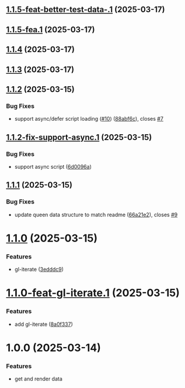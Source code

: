 ## [1.1.5-feat-better-test-data-.1](https://github.com/queen-raae/galleon-attributes/compare/v1.1.4...v1.1.5-feat-better-test-data-.1) (2025-03-17)

## [1.1.5-fea.1](https://github.com/queen-raae/galleon-attributes/compare/v1.1.4...v1.1.5-fea.1) (2025-03-17)

## [1.1.4](https://github.com/queen-raae/galleon-attributes/compare/v1.1.3...v1.1.4) (2025-03-17)

## [1.1.3](https://github.com/queen-raae/galleon-attributes/compare/v1.1.2...v1.1.3) (2025-03-17)

## [1.1.2](https://github.com/queen-raae/galleon-attributes/compare/v1.1.1...v1.1.2) (2025-03-15)


### Bug Fixes

* support async/defer script loading ([#10](https://github.com/queen-raae/galleon-attributes/issues/10)) ([88abf6c](https://github.com/queen-raae/galleon-attributes/commit/88abf6c70a08a8f8032e0282449f02af14a835bd)), closes [#7](https://github.com/queen-raae/galleon-attributes/issues/7)

## [1.1.2-fix-support-async.1](https://github.com/queen-raae/galleon-attributes/compare/v1.1.1...v1.1.2-fix-support-async.1) (2025-03-15)


### Bug Fixes

* support async script ([6d0096a](https://github.com/queen-raae/galleon-attributes/commit/6d0096a59fc9848cf02f40867846aa65dddc0010))

## [1.1.1](https://github.com/queen-raae/galleon-attributes/compare/v1.1.0...v1.1.1) (2025-03-15)


### Bug Fixes

* update queen data structure to match readme ([66a21e2](https://github.com/queen-raae/galleon-attributes/commit/66a21e276aeeb8085d1eb30e5ff2af54f16d67ca)), closes [#9](https://github.com/queen-raae/galleon-attributes/issues/9)

# [1.1.0](https://github.com/queen-raae/galleon-attributes/compare/v1.0.1...v1.1.0) (2025-03-15)


### Features

* gl-iterate ([3edddc9](https://github.com/queen-raae/galleon-attributes/commit/3edddc963e3ea0e3b0e0005f73f65ed040fffd7d))

# [1.1.0-feat-gl-iterate.1](https://github.com/queen-raae/galleon-attributes/compare/v1.0.1...v1.1.0-feat-gl-iterate.1) (2025-03-15)


### Features

* add gl-iterate ([8a0f337](https://github.com/queen-raae/galleon-attributes/commit/8a0f33789b0cad6b2a2cf7806c8b75865cee06b8))

# 1.0.0 (2025-03-14)

### Features

- get and render data
